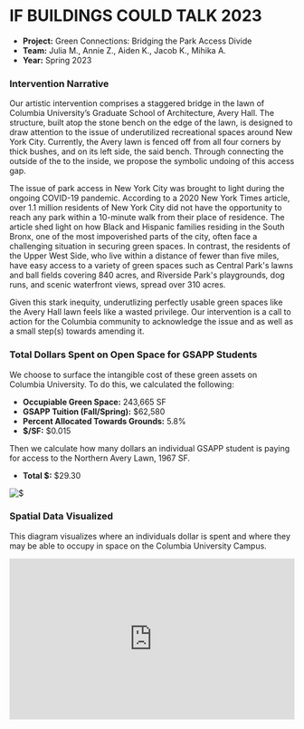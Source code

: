 # IF BUILDINGS COULD TALK 2023

- **Project:** Green Connections: Bridging the Park Access Divide
- **Team:** Julia M., Annie Z., Aiden K., Jacob K., Mihika A.
- **Year:** Spring 2023

### Intervention Narrative

Our artistic intervention comprises a staggered bridge in the lawn of Columbia University’s Graduate School of Architecture, Avery Hall. The structure, built atop the stone bench on the edge of the lawn, is designed to draw attention to the issue of underutilized recreational spaces around New York City. Currently, the Avery lawn is fenced off from all four corners by thick bushes, and on its left side, the said bench. Through connecting the outside of the  to the inside, we propose the symbolic undoing of this access gap.

The issue of park access in New York City was brought to light during the ongoing COVID-19 pandemic. According to a 2020 New York Times article, over 1.1 million residents of New York City did not have the opportunity to reach any park within a 10-minute walk from their place of residence. The article shed light on how Black and Hispanic families residing in the South Bronx, one of the most impoverished parts of the city, often face a challenging situation in securing green spaces. In contrast, the residents of the Upper West Side, who live within a distance of fewer than five miles, have easy access to a variety of green spaces such as Central Park's lawns and ball fields covering 840 acres, and Riverside Park's playgrounds, dog runs, and scenic waterfront views, spread over 310 acres. 

Given this stark inequity, underutlizing perfectly usable green spaces like the Avery Hall lawn feels like a wasted privilege. Our intervention is a call to action for the Columbia community to acknowledge the issue and as well as a small step(s) towards amending it.  

### Total Dollars Spent on Open Space for GSAPP Students

We choose to surface the intangible cost of these green assets on Columbia University. To do this, we calculated the following:
- **Occupiable Green Space:** 243,665 SF
- **GSAPP Tuition (Fall/Spring):** $62,580
- **Percent Allocated Towards Grounds:** 5.8%
- **$/SF:** $0.015

Then we calculate how many dollars an individual GSAPP student is paying for access to the Northern Avery Lawn, 1967 SF.

- **Total $:** $29.30

![$](/images/3D-MODEL-GIF.gif) 

### Spatial Data Visualized

This diagram visualizes where an individuals dollar is spent and where they may be able to occupy in space on the Columbia University Campus.

<div class='modelo-wrapper'> <div style="width: 100%; padding-bottom: 56.25%; position:
    relative"> <div style="position: absolute; top: 0; bottom: 0; left: 0; right: 0;"> <iframe src="
    https://app.modelo.io/embedded/1652901694497898496?viewport=false&autoplay=false&autorotate=false&hideTools=false&showBIM=false&showBBoxSize=false&showKooRender=false&showSettings=false&c_at0=1950.2833852304686&c_at1=832.2434181703796&c_at2=158.88894171850586&c_theta=5.497787143782138&c_phi=0.17453292519943295&c_dis=2975.3706149983905" style="width:100%;height:100%;" frameborder="0" mozallowfullscreen webkitallowfullscreen
    allowfullscreen ></iframe> </div> </div> </div>
